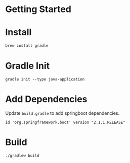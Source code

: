 # Getting Started

# Install
```sh
brew install gradle
```

# Gradle Init
```
gradle init --type java-application
```

# Add Dependencies
Update `build.gradle` to add springboot dependencies.

```shell script
id 'org.springframework.boot' version "2.1.1.RELEASE"
```

# Build
```
./gradlew build
```